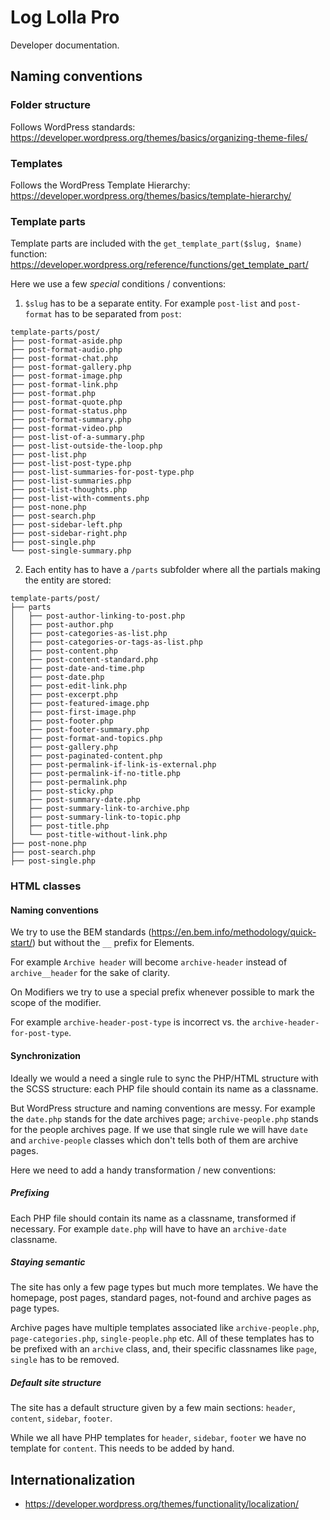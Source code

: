 # Log Lolla Pro

Developer documentation.

## Naming conventions

### Folder structure

Follows WordPress standards: https://developer.wordpress.org/themes/basics/organizing-theme-files/

### Templates

Follows the WordPress Template Hierarchy: https://developer.wordpress.org/themes/basics/template-hierarchy/

### Template parts

Template parts are included with the `get_template_part($slug, $name)` function: https://developer.wordpress.org/reference/functions/get_template_part/

Here we use a few *special* conditions / conventions:

1. `$slug` has to be a separate entity. For example `post-list` and `post-format` has to be separated from `post`:

```
template-parts/post/
├── post-format-aside.php
├── post-format-audio.php
├── post-format-chat.php
├── post-format-gallery.php
├── post-format-image.php
├── post-format-link.php
├── post-format.php
├── post-format-quote.php
├── post-format-status.php
├── post-format-summary.php
├── post-format-video.php
├── post-list-of-a-summary.php
├── post-list-outside-the-loop.php
├── post-list.php
├── post-list-post-type.php
├── post-list-summaries-for-post-type.php
├── post-list-summaries.php
├── post-list-thoughts.php
├── post-list-with-comments.php
├── post-none.php
├── post-search.php
├── post-sidebar-left.php
├── post-sidebar-right.php
├── post-single.php
└── post-single-summary.php
```

2. Each entity has to have a `/parts` subfolder where all the partials making the entity are stored:

```
template-parts/post/
├── parts
│   ├── post-author-linking-to-post.php
│   ├── post-author.php
│   ├── post-categories-as-list.php
│   ├── post-categories-or-tags-as-list.php
│   ├── post-content.php
│   ├── post-content-standard.php
│   ├── post-date-and-time.php
│   ├── post-date.php
│   ├── post-edit-link.php
│   ├── post-excerpt.php
│   ├── post-featured-image.php
│   ├── post-first-image.php
│   ├── post-footer.php
│   ├── post-footer-summary.php
│   ├── post-format-and-topics.php
│   ├── post-gallery.php
│   ├── post-paginated-content.php
│   ├── post-permalink-if-link-is-external.php
│   ├── post-permalink-if-no-title.php
│   ├── post-permalink.php
│   ├── post-sticky.php
│   ├── post-summary-date.php
│   ├── post-summary-link-to-archive.php
│   ├── post-summary-link-to-topic.php
│   ├── post-title.php
│   └── post-title-without-link.php
├── post-none.php
├── post-search.php
├── post-single.php
```

### HTML classes

#### Naming conventions

We try to use the BEM standards (https://en.bem.info/methodology/quick-start/) but without the `__` prefix for Elements.

For example `Archive header` will become `archive-header` instead of `archive__header` for the sake of clarity.

On Modifiers we try to use a special prefix whenever possible to mark the scope of the modifier.

For example `archive-header-post-type` is incorrect vs. the `archive-header-for-post-type`.

#### Synchronization

Ideally we would a need a single rule to sync the PHP/HTML structure with the SCSS structure: each PHP file should contain its name as a classname.

But WordPress structure and naming conventions are messy. For example the `date.php` stands for the date archives page; `archive-people.php` stands for the people archives page. If we use that single rule we will have `date` and `archive-people` classes which don't tells both of them are archive pages.

Here we need to add a handy transformation / new conventions:

##### Prefixing

Each PHP file should contain its name as a classname, transformed if necessary. For example `date.php` will have to have an `archive-date` classname.

##### Staying semantic

The site has only a few page types but much more templates. We have the homepage, post pages, standard pages, not-found and archive pages as page types.  

Archive pages have multiple templates associated like `archive-people.php`, `page-categories.php`, `single-people.php` etc. All of these templates has to be prefixed with an `archive` class, and, their specific classnames like `page`, `single` has to be removed.


##### Default site structure

The site has a default structure given by a few main sections: `header`, `content`, `sidebar`, `footer`.

While we all have PHP templates for `header`, `sidebar`, `footer` we have no template for `content`. This needs to be added by hand.


## Internationalization

- https://developer.wordpress.org/themes/functionality/localization/
